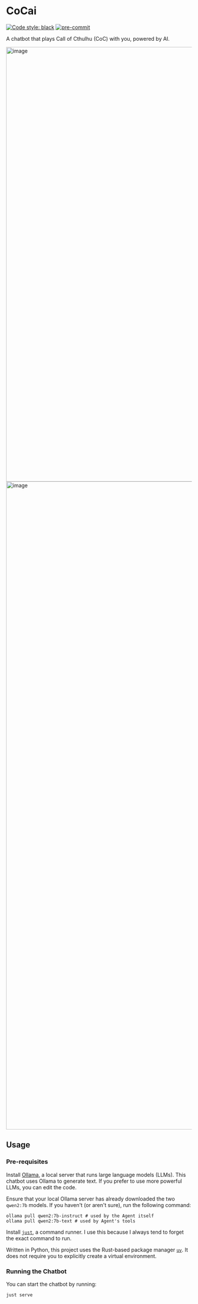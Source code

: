 # CoCai

[![Code style: black](https://img.shields.io/badge/code%20style-black-000000.svg)](https://github.com/psf/black)
[![pre-commit](https://img.shields.io/badge/pre--commit-enabled-brightgreen?logo=pre-commit&logoColor=white)](https://github.com/pre-commit/pre-commit)

A chatbot that plays Call of Cthulhu (CoC) with you, powered by AI.


<img width="1176" alt="image" src="https://github.com/user-attachments/assets/f47f9b62-c93c-4933-a167-03cbe079c29e">

<img width="1754" alt="image" src="https://github.com/user-attachments/assets/0a83a329-04c8-45d2-98e1-c6c33a84c065">


## Usage

### Pre-requisites

Install [Ollama](https://ollama.com/download), a local server that runs large language models (LLMs). This chatbot uses Ollama to generate text. If you prefer to use more powerful LLMs, you can edit the code.

Ensure that your local Ollama server has already downloaded the two `qwen2:7b` models. If you haven't (or aren't sure), run the following command:

```shell
ollama pull qwen2:7b-instruct # used by the Agent itself
ollama pull qwen2:7b-text # used by Agent's tools
```

Install [`just`](https://github.com/casey/just), a command runner. I use this because I always tend to forget the exact command to run.

Written in Python, this project uses the Rust-based package manager [`uv`](https://docs.astral.sh/uv/). It does not require you to explicitly create a virtual environment.

### Running the Chatbot

You can start the chatbot by running:

```shell
just serve
```
